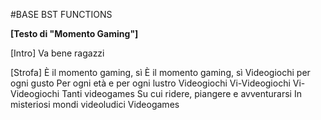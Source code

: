 #BASE BST FUNCTIONS

**[Testo di "Momento Gaming"]**

[Intro]
Va bene ragazzi

[Strofa]
È il momento gaming, sì
È il momento gaming, sì
Videogiochi per ogni gusto
Per ogni età e per ogni lustro
Videogiochi
Vi-Videogiochi
Vi-Videogiochi
Tanti videogames
Su cui ridere, piangere e avventurarsi
In misteriosi mondi videoludici
Videogames
